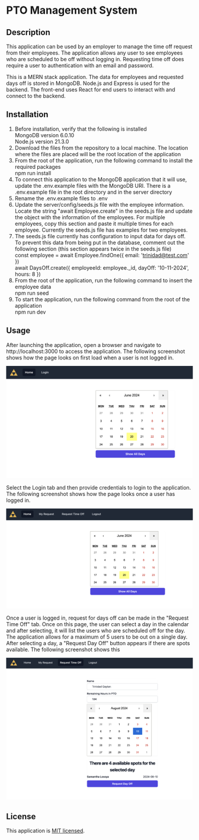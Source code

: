# PTO Management System

## Description

This application can be used by an employer to manage the time off request from their employees.  The application allows any user to see employees who are scheduled to be off without logging in.  Requesting time off does require a user to authentication with an email and password.

This is a MERN stack application.  The data for employees and requested days off is stored in MongoDB.  Node.js and Express is used for the backend.  The front-end uses React for end users to interact with and connect to the backend.

## Installation

1.  Before installation, verify that the following is installed
    <br />MongoDB version 6.0.10
    <br />Node.js version 21.3.0
2.  Download the files from the repository to a local machine.  The location where the files are placed will be the root location of the application
3.  From the root of the application, run the following command to install the required packages
    <br />npm run install
4.  To connect this application to the MongoDB application that it will use, update the .env.example files with the MongoDB URI.  There is a .env.example file in the root directory and in the server directory
5.  Rename the .env.example files to .env
6.  Update the server/config/seeds.js file with the employee information.  Locate the string "await Employee.create" in the seeds.js file and update the object with the information of the employees.  For multiple employees, copy this section and paste it multiple times for each employee.  Currently the seeds.js file has examples for two employees.
7.  The seeds.js file currently has configuration to input data for days off.  To prevent this data from being put in the database, comment out the following section (this section appears twice in the seeds.js file)
    <br />const employee = await Employee.findOne({ email: 'trinidad@test.com' })
    <br />await DaysOff.create({
        employeeId: employee._id,
        dayOff: '10-11-2024',
        hours: 8
    })
8.  From the root of the application, run the following command to insert the employee data
    <br />npm run seed
9.  To start the application, run the following command from the root of the application
    <br />npm run dev


## Usage

After launching the application, open a browser and navigate to http://localhost:3000 to access the application.  The following screenshot shows how the page looks on first load when a user is not logged in.

![home page with user logged out](assets/images/HomePageNoLogin.png)

Select the Login tab and then provide credentials to login to the application.  The following screenshot shows how the page looks once a user has logged in.

![home page with user logged in](assets/images/HomePageLoggedIn.png)

Once a user is logged in, request for days off can be made in the "Request Time Off" tab.  Once on this page, the user can select a day in the calendar and after selecting, it will list the users who are scheduled off for the day.  The application allows for a maximum of 5 users to be out on a single day.  After selecting a day, a "Request Day Off" button appears if there are spots available.  The following screenshot shows this

![request time off page](assets/images/RequestTimeOff.png)

## License

This application is [MIT licensed](./LICENSE).
